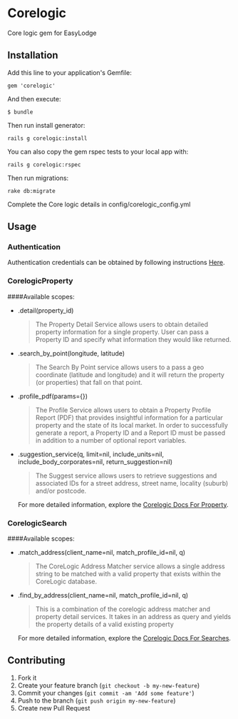 # Corelogic

Core logic gem for EasyLodge

## Installation

Add this line to your application's Gemfile:

    gem 'corelogic'

And then execute:

    $ bundle

Then run install generator:

    rails g corelogic:install

You can also copy the gem rspec tests to your local app with:

    rails g corelogic:rspec

Then run migrations:

    rake db:migrate

Complete the Core logic details in config/corelogic_config.yml

## Usage

### Authentication

Authentication credentials can be obtained by following instructions [Here](https://developer.corelogic.asia/access_token).

### CorelogicProperty

####Available scopes:

*   .detail(property_id)
    > The Property Detail Service allows users to obtain detailed property information for a single property. User can pass a Property ID and specify what information they would like returned.
*   .search_by_point(longitude, latitude)
    > The Search By Point service allows users to a pass a geo coordinate (latitude and longitude) and it will return the property (or properties) that fall on that point.
*   .profile_pdf(params={})
    > The Profile Service allows users to obtain a Property Profile Report (PDF) that provides insightful information for a particular property and the state of its local market. In order to successfully generate a report, a Property ID and a Report ID must be passed in addition to a number of optional report variables.
*   .suggestion_service(q, limit=nil, include_units=nil, include_body_corporates=nil, return_suggestion=nil)
    > The Suggest service allows users to retrieve suggestions and associated IDs for a street address, street name, locality (suburb) and/or postcode.


    For more detailed information, explore the [Corelogic Docs For Property](https://developer.corelogic.asia/explore_property).

### CorelogicSearch

####Available scopes:

*   .match_address(client_name=nil, match_profile_id=nil, q)
    > The CoreLogic Address Matcher service allows a single address string to be matched with a valid property that exists within the CoreLogic database.
*   .find_by_address(client_name=nil, match_profile_id=nil, q)
    > This is a combination of the corelogic address matcher and property detail services. It takes in an address as query and yields the property details of a valid existing property


    For more detailed information, explore the [Corelogic Docs For Searches](https://developer.corelogic.asia/explore_search).

## Contributing

1. Fork it
2. Create your feature branch (`git checkout -b my-new-feature`)
3. Commit your changes (`git commit -am 'Add some feature'`)
4. Push to the branch (`git push origin my-new-feature`)
5. Create new Pull Request
